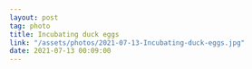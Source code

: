 ```yaml
---
layout: post
tag: photo
title: Incubating duck eggs
link: "/assets/photos/2021-07-13-Incubating-duck-eggs.jpg"
date: 2021-07-13 00:09:00
---
```

